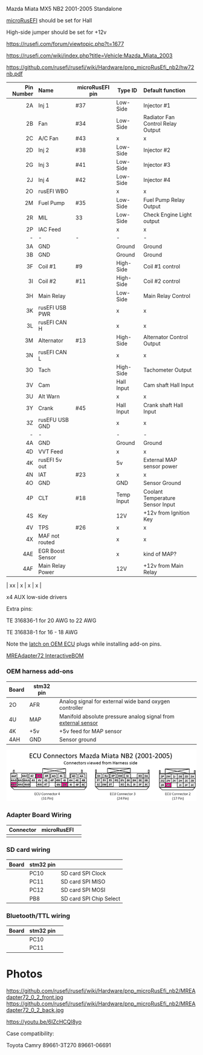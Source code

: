 
Mazda Miata MX5 NB2 2001-2005 Standalone

[microRusEFI](Hardware_microRusEfi) should be set for Hall

High-side jumper should be set for +12v


https://rusefi.com/forum/viewtopic.php?t=1677

https://rusefi.com/wiki/index.php?title=Vehicle:Mazda_Miata_2003

https://github.com/rusefi/rusefi/wiki/Hardware/pnp_microRusEfi_nb2/hw72nb.pdf

| Pin Number | Name     | microRusEFI pin |  Type ID      | Default function                                     |
| ----------:|:-------- | ------------ | ------------  |:---------------------------------------------------- |
| 2A  | Inj 1           |#37| Low-Side     | Injector #1                           |
| 2B  | Fan             |#34| Low-Side     | Radiator Fan Control Relay Output     |
| 2C  | A/C Fan         |#43| x            | x                                     |
| 2D  | Inj 2           |#38| Low-Side     | Injector #2                           |
| 2G  | Inj 3           |#41| Low-Side     | Injector #3                           |
| 2J  | Inj 4           |#42| Low-Side     | Injector #4                           |
| 2O  | rusEFI WBO      |   | x            | x                                     |
| 2M  | Fuel Pump       |#35| Low-Side     | Fuel Pump Relay Output                |
| 2R  | MIL             |33 | Low-Side     | Check Engine Light output             |
| 2P  | IAC Feed        |   | x            | x                                     |
| -   |    -            | - | -            | -                                     |
| 3A  | GND             |   | Ground       | Ground                                |
| 3B  | GND             |   | Ground       | Ground                                |
| 3F  | Coil #1         | #9| High-Side    | Coil #1 control                       |
| 3I  | Coil #2         |#11| High-Side    | Coil #2 control                       |
| 3H  | Main Relay      |   | Low-Side     | Main Relay Control                    |
| 3K  | rusEFI USB PWR  |   | x            | x                                     |
| 3L  | rusEFI CAN H    |   | x            | x                                     |
| 3M  | Alternator      |#13| High-Side    | Alternator Control Output             |
| 3N  | rusEFI CAN L    |   | x            | x                                     |
| 3O  | Tach            |   | High-Side    | Tachometer Output                     |
| 3V  | Cam             |   | Hall Input   | Cam shaft Hall Input                  |
| 3U  | Alt Warn        |   | x            | x                                     |
| 3Y  | Crank           |#45| Hall Input   | Crank shaft Hall Input                |
| 3Z  | rusEFU USB GND  |   | x            | x                                     |
| -   |    -            |   | -            | -                                     |
| 4A  | GND             |   | Ground       | Ground                                |
| 4D  | VVT Feed        |   | x            | x                                     |
| 4K  | rusEFI 5v out   |   | 5v           | External MAP sensor power             |
| 4N  | IAT             |#23| x            | x                                     |
| 4O  | GND             |   | GND          | Sensor Ground                         |
| 4P  | CLT             |#18| Temp Input   | Coolant Temperature Sensor Input      |
| 4S  | Key             |   | 12V          | +12v from Ignition Key                |
| 4V  | TPS             |#26| x            | x                                     |
| 4X  | MAF not routed  |   | x            | x                                     |
| 4AE | EGR Boost Sensor|   | x            | kind of MAP?                          |
| 4AF | Main Relay Power|   | 12V          | +12v from Main Relay                  |


| xx  | x               | x            | x                                     |

x4 AUX low-side drivers

Extra pins: 

TE 316836-1 for 20 AWG to 22 AWG

TE 316838-1 for 16 - 18 AWG

Note the [latch on OEM ECU](installations/MazdaMiataNB2_Frankenso/nb2_ecu_plugs_latch.jpg) plugs while installing add-on pins.



[MREAdapter72 InteractiveBOM](https://rusefi.com/docs/ibom/hw72nb_0.2.html)


### OEM harness add-ons  

| Board   | stm32 pin  |   |
|-----|---|---|
| 2O  | AFR | Analog signal for external wide band oxygen controller |  
| 4U  | MAP| Manifold absolute pressure analog signal from [external sensor](GM-map-sensor) | 
| 4K  | +5v | +5v feed for MAP sensor |
| 4AH | GND | Sensor ground | 


![x](installations/NB2_Miata_ECU_Connectors_Add-Ons.png)


### Adapter Board Wiring

| Connector   | microRusEFI |   |
|---|---|---|
| | | |


### SD card wiring

| Board   | stm32 pin  |   |
|---|---|---|
|   | PC10  | SD card SPI Clock  |
|   | PC11  | SD card SPI MISO |
|   | PC12  | SD card SPI MOSI  |
|   | PB8  | SD card SPI Chip Select |

### Bluetooth/TTL wiring

| Board   | stm32 pin  |   |
|---|---|---|
|   | PC10  |   |
|   | PC11  |   |


# Photos
https://github.com/rusefi/rusefi/wiki/Hardware/pnp_microRusEfi_nb2/MREAdapter72_0_2_front.jpg
https://github.com/rusefi/rusefi/wiki/Hardware/pnp_microRusEfi_nb2/MREAdapter72_0_2_back.jpg


https://youtu.be/6IZcHCQl8yo



Case compatibility:

Toyota Camry 89661-3T270
89661-06691